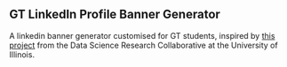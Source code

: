 ## GT LinkedIn Profile Banner Generator
A linkedin banner generator customised for GT students, inspired by [this project](https://d7.cs.illinois.edu/projects/linkedin-banner-image/generate/) from the Data Science Research Collaborative at the University of Illinois.
